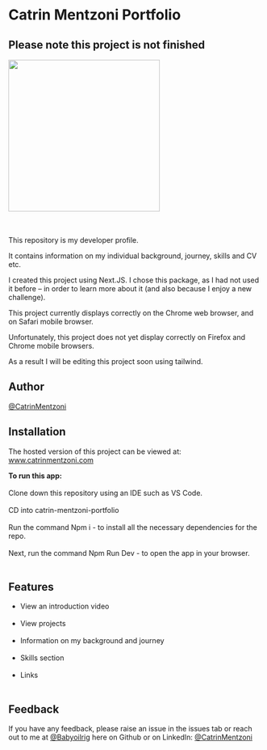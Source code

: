 Catrin Mentzoni Portfolio
===========
Please note this project is not finished 
-----------------------------------------

<img src= "https://user-images.githubusercontent.com/93347177/158159629-0630be7c-27d5-48a5-b22d-0740f17d8e17.png" width="300px"><br/>

<br/><br/>
This repository is my developer profile.

It contains information on my individual background, journey, skills and CV etc.

I created this project using Next.JS. I chose this package, as I had not used it before – in order to learn more about it (and also because I enjoy a new challenge).

This project currently displays correctly on the Chrome web browser, and on Safari mobile browser.

Unfortunately, this project does not yet display correctly on Firefox and Chrome mobile browsers.

As a result I will be editing this project soon using tailwind.


**Author**
--------------

[@CatrinMentzoni](https://github.com/Babyoilrig)
 
**Installation**
-----------------
The hosted version of this project can be viewed at: www.catrinmentzoni.com

**To run this app:**
<br/><br/>
Clone down this repository using an IDE such as VS Code.
<br/><br/>
CD into catrin-mentzoni-portfolio
<br/><br/>
Run the command Npm i - to install all the necessary dependencies for the repo.
<br/><br/>
Next, run the command Npm Run Dev - to open the app in your browser.
<br/><br/>
 
 
 
 
**Features**
-----------------
* View an introduction video
<br/><br/>
* View projects
<br/><br/>
* Information on my background and journey
<br/><br/>
* Skills section
<br/><br/>
* Links
<br/><br/>
 
 
 
**Feedback**
-----------------
If you have any feedback, please raise an issue in the issues tab or reach out to me at [@Babyoilrig](https://github.com/Babyoilrig) here on Github or on LinkedIn: [@CatrinMentzoni](https://www.linkedin.com/in/catrin-mentzoni/) 
 
 
 





